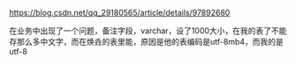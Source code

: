 https://blog.csdn.net/qq_29180565/article/details/97892680

在业务中出现了一个问题，备注字段，varchar，设了1000大小，在我的表了不能存那么多中文字，而在焕垚的表里能，原因是他的表编码是utf-8mb4，而我的是utf-8

